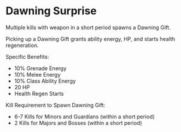 # Dawning Surprise
Multiple kills with weapon in a short period spawns a Dawning Gift.

Picking up a Dawning Gift grants ability energy, HP, and starts health regeneration.

Specific Benefits:
* 10% Grenade Energy
* 10% Melee Energy
* 10% Class Ability Energy
* 20 HP
* Health Regen Starts

Kill Requirement to Spawn Dawning Gift:
* 6-7 Kills for Minors and Guardians (within a short period)
* 2 Kills for Majors and Bosses (within a short period)